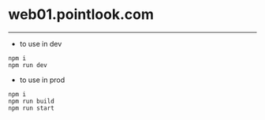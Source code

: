 # web01.pointlook.com
-------
- to use in dev
```
npm i
npm run dev
```

- to use in prod
```
npm i
npm run build
npm run start
```
